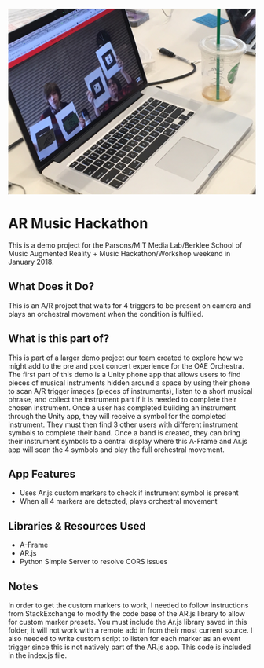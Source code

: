 ![demo image](https://github.com/drmartens/arJamMIT/blob/master/demoImage.JPG)

# AR Music Hackathon
This is a demo project for the Parsons/MIT Media Lab/Berklee School of Music Augmented Reality + Music Hackathon/Workshop weekend in January 2018.

## What Does it Do?
This is an A/R project that waits for 4 triggers to be present on camera and plays an orchestral movement when the condition is fulfiled.

## What is this part of?
This is part of a larger demo project our team created to explore how we might add to the pre and post concert experience for the OAE Orchestra. The first part of this demo is a Unity phone app that allows users to find pieces of musical instruments hidden around a space by using their phone to scan A/R trigger images (pieces of instruments), listen to a short musical phrase, and collect the instrument part if it is needed to complete their chosen instrument. Once a user has completed building an instrument through the Unity app, they will receive a symbol for the completed instrument. They must then find 3 other users with different instrument symbols to complete their band. Once a band is created, they can bring their instrument symbols to a central display where this A-Frame and Ar.js app will scan the 4 symbols and play the full orchestral movement.

## App Features
* Uses Ar.js custom markers to check if instrument symbol is present
* When all 4 markers are detected, plays orchestral movement

## Libraries & Resources Used
* A-Frame
* AR.js
* Python Simple Server to resolve CORS issues

## Notes
In order to get the custom markers to work, I needed to follow instructions from StackExchange to modify the code base of the AR.js library to allow for custom marker presets. You must include the Ar.js library saved in this folder, it will not work with a remote add in from their most current source. I also needed to write custom script to listen for each marker as an event trigger since this is not natively part of the AR.js app. This code is included in the index.js file.
